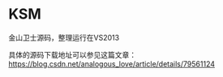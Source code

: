 # KSM
金山卫士源码，整理运行在VS2013

具体的源码下载地址可以参见这篇文章：https://blog.csdn.net/analogous_love/article/details/79561124
